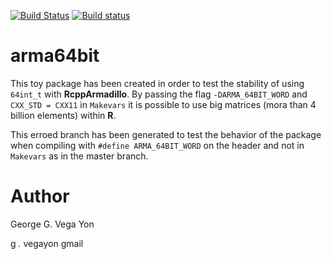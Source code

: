 
[![Build Status](https://travis-ci.org/gvegayon/arma64bit.svg?branch=64bit-on-header)](https://travis-ci.org/gvegayon/arma64bit) [![Build status](https://ci.appveyor.com/api/projects/status/peavy3c38yx38l09/branch/64bit-on-header?svg=true)](https://ci.appveyor.com/project/gvegayon/arma64bit/branch/64bit-on-header)

arma64bit
=========

This toy package has been created in order to test the stability of using `64int_t` with **RcppArmadillo**. By passing the flag `-DARMA_64BIT_WORD` and `CXX_STD = CXX11` in `Makevars` it is possible to use big matrices (mora than 4 billion elements) within **R**.

This erroed branch has been generated to test the behavior of the package when compiling with `#define ARMA_64BIT_WORD` on the header and not in `Makevars` as in the master branch.

Author
======

George G. Vega Yon

g *.* vegayon gmail
